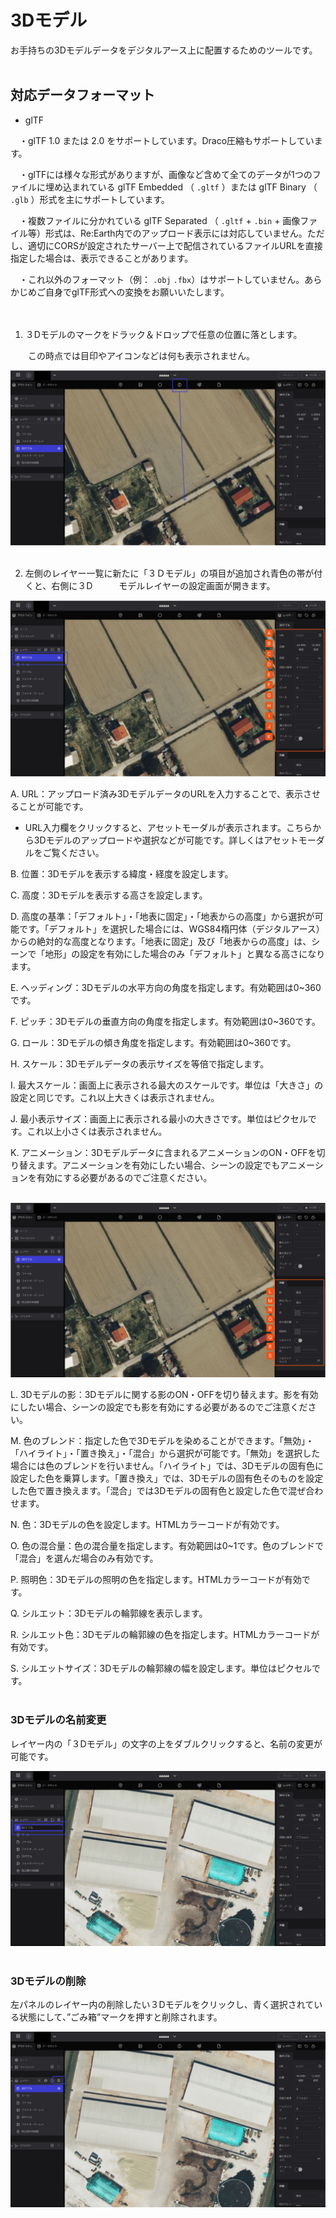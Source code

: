 # 3Dモデル

お手持ちの3Dモデルデータをデジタルアース上に配置するためのツールです。
<br>
<br>

## 対応データフォーマット

- glTF

　・glTF 1.0 または 2.0 をサポートしています。Draco圧縮もサポートしています。

　・glTFには様々な形式がありますが、画像など含めて全てのデータが1つのファイルに埋め込まれている glTF Embedded （ `.gltf` ）または glTF Binary （ `.glb` ）形式を主にサポートしています。

　・複数ファイルに分かれている glTF Separated （ `.gltf` + `.bin` + 画像ファイル等）形式は、Re:Earth内でのアップロード表示には対応していません。ただし、適切にCORSが設定されたサーバー上で配信されているファイルURLを直接指定した場合は、表示できることがあります。

　・これ以外のフォーマット（例： `.obj` `.fbx`）はサポートしていません。あらかじめご自身でglTF形式への変換をお願いいたします。
<br>
<br>
<br>

1. ３Dモデルのマークをドラック＆ドロップで任意の位置に落とします。

　　この時点では目印やアイコンなどは何も表示されません。

![Group 28.png](3D%E3%83%A2%E3%83%86%E3%82%99%E3%83%AB%20f1546a3c4a5a49d8a7168a27b5e41b38/Group_28.png)
<br>
<br>

  2.  左側のレイヤー一覧に新たに「３Ｄモデル」の項目が追加され青色の帯が付くと、右側に３D　　　モデルレイヤーの設定画面が開きます。

![Group 29.png](3D%E3%83%A2%E3%83%86%E3%82%99%E3%83%AB%20f1546a3c4a5a49d8a7168a27b5e41b38/Group_29.png)

A.   URL：アップロード済み3DモデルデータのURLを入力することで、表示させることが可能です。

- URL入力欄をクリックすると、アセットモーダルが表示されます。こちらから3Dモデルのアップロードや選択などが可能です。詳しくはアセットモーダルをご覧ください。

B.   位置：3Dモデルを表示する緯度・経度を設定します。

C.   高度：3Dモデルを表示する高さを設定します。

D.   高度の基準：「デフォルト」・「地表に固定」・「地表からの高度」から選択が可能です。「デフォルト」を選択した場合には、WGS84楕円体（デジタルアース）からの絶対的な高度となります。「地表に固定」及び「地表からの高度」は、シーンで「地形」の設定を有効にした場合のみ「デフォルト」と異なる高さになります。

E.    ヘッディング：3Dモデルの水平方向の角度を指定します。有効範囲は0~360です。

F.    ピッチ：3Dモデルの垂直方向の角度を指定します。有効範囲は0~360です。

G.   ロール：3Dモデルの傾き角度を指定します。有効範囲は0~360です。

H.   スケール：3Dモデルデータの表示サイズを等倍で指定します。

 I.    最大スケール：画面上に表示される最大のスケールです。単位は「大きさ」の設定と同じです。これ以上大きくは表示されません。

 J.    最小表示サイズ：画面上に表示される最小の大きさです。単位はピクセルです。これ以上小さくは表示されません。

 K.   アニメーション：3Dモデルデータに含まれるアニメーションのON・OFFを切り替えます。アニメーションを有効にしたい場合、シーンの設定でもアニメーションを有効にする必要があるのでご注意ください。
<br>
<br>

![Group 31.png](3D%E3%83%A2%E3%83%86%E3%82%99%E3%83%AB%20f1546a3c4a5a49d8a7168a27b5e41b38/Group_31.png)

 L.  3Dモデルの影：3Dモデルに関する影のON・OFFを切り替えます。影を有効にしたい場合、シーンの設定でも影を有効にする必要があるのでご注意ください。

M.  色のブレンド：指定した色で3Dモデルを染めることができます。「無効」・「ハイライト」・「置き換え」・「混合」から選択が可能です。「無効」を選択した場合には色のブレンドを行いません。「ハイライト」では、3Dモデルの固有色に設定した色を乗算します。「置き換え」では、3Dモデルの固有色そのものを設定した色で置き換えます。「混合」では3Dモデルの固有色と設定した色で混ぜ合わせます。

N.   色：3Dモデルの色を設定します。HTMLカラーコードが有効です。

O.   色の混合量：色の混合量を指定します。有効範囲は0~1です。色のブレンドで「混合」を選んだ場合のみ有効です。

P.   照明色：3Dモデルの照明の色を指定します。HTMLカラーコードが有効です。

Q.   シルエット：3Dモデルの輪郭線を表示します。

R.   シルエット色：3Dモデルの輪郭線の色を指定します。HTMLカラーコードが有効です。

S.   シルエットサイズ：3Dモデルの輪郭線の幅を設定します。単位はピクセルです。
<br>
<br>

### 3Dモデルの名前変更

レイヤー内の「３Dモデル」の文字の上をダブルクリックすると、名前の変更が可能です。

![2023-03-04_14h20_52.png](3D%E3%83%A2%E3%83%86%E3%82%99%E3%83%AB%20f1546a3c4a5a49d8a7168a27b5e41b38/2023-03-04_14h20_52.png)
<br>
<br>

### 3Dモデルの削除

左パネルのレイヤー内の削除したい３Dモデルをクリックし、青く選択されている状態にして、”ごみ箱”マークを押すと削除されます。

![2023-03-04_14h19_55.png](3D%E3%83%A2%E3%83%86%E3%82%99%E3%83%AB%20f1546a3c4a5a49d8a7168a27b5e41b38/2023-03-04_14h19_55.png)
    
